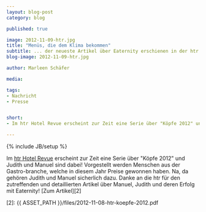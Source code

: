 ```yaml
---
layout: blog-post
category: blog

published: true

image: 2012-11-09-htr.jpg
title: "Menüs, die dem Klima bekommen"
subtitle: ... der neueste Artikel über Eaternity erschienen in der htr Hotel Revue
blog-image: 2012-11-09-htr.jpg

author: Marleen Schäfer

media: 

tags:
- Nachricht
- Presse


short:
- Im htr Hotel Revue erscheint zur Zeit eine Serie über "Köpfe 2012" und Judith und Manuel sind dabei!

---
```



{% include JB/setup %}


Im [htr Hotel Revue][1] erscheint zur Zeit eine Serie über "Köpfe 2012" und Judith und Manuel sind dabei! Vorgestellt werden Menschen aus der Gastro-branche, welche in diesem Jahr Preise gewonnen haben. 
Na, da gehören Judith und Manuel sicherlich dazu. Danke an die htr für den zutreffenden und detaillierten Artikel über Manuel, Judith und deren Erfolg mit Eaternity!
[Zum Artikel][2]

[1]: http://www.htr.ch/index.html
[2]: {{ ASSET_PATH }}/files/2012-11-08-htr-koepfe-2012.pdf